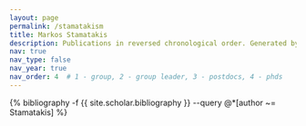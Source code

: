 ```yaml
---
layout: page
permalink: /stamatakism
title: Markos Stamatakis
description: Publications in reversed chronological order. Generated by jekyll-scholar.
nav: true
nav_type: false
nav_year: true
nav_order: 4  # 1 - group, 2 - group leader, 3 - postdocs, 4 - phds
---
```


<!-- _pages/stamatakism.md -->
<div class="publications">

{% bibliography -f {{ site.scholar.bibliography }} --query @*[author ~= Stamatakis] %}

</div>
